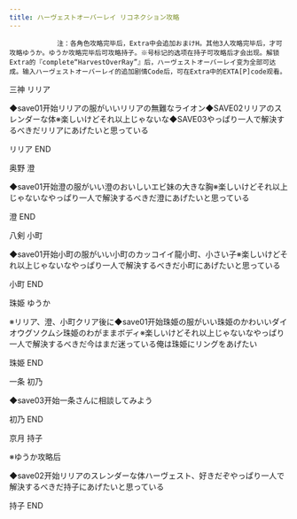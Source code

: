 ```yaml
---
title: ハーヴェストオーバーレイ リコネクション攻略
---
```


                注：各角色攻略完毕后，Extra中会追加おまけH。其他3人攻略完毕后，才可攻略ゆうか。ゆうか攻略完毕后可攻略持子。※号标记的选项在持子可攻略后才会出现。解锁Extra的『complete“HarvestOverRay”』后，ハーヴェストオーバーレイ变为全部可达成。输入ハーヴェストオーバーレイ的追加剧情Code后，可在Extra中的EXTA[P]code观看。

三神 リリア

◆save01开始リリアの服がいいリリアの無難なライオン◆SAVE02リリアのスレンダーな体※楽しいけどそれ以上じゃないな◆SAVE03やっぱり一人で解決するべきだリリアにあげたいと思っている

リリア END

奥野 澄

◆save01开始澄の服がいい澄のおいしいエビ妹の大きな胸※楽しいけどそれ以上じゃないなやっぱり一人で解決するべきだ澄にあげたいと思っている

澄 END

八剣 小町

◆save01开始小町の服がいい小町のカッコイイ龍小町、小さい子※楽しいけどそれ以上じゃないなやっぱり一人で解決するべきだ小町にあげたいと思っている

小町 END

珠姫 ゆうか

※リリア、澄、小町クリア後に◆save01开始珠姫の服がいい珠姫のかわいいダイオウグソクムシ珠姫のわがままボディ※楽しいけどそれ以上じゃないなやっぱり一人で解決するべきだ今はまだ迷っている俺は珠姫にリングをあげたい

珠姫 END

一条 初乃

◆save03开始一条さんに相談してみよう

初乃 END

京月 持子

※ゆうか攻略后

◆save02开始リリアのスレンダーな体ハーヴェスト、好きだぞやっぱり一人で解決するべきだ持子にあげたいと思っている

持子 END
              
